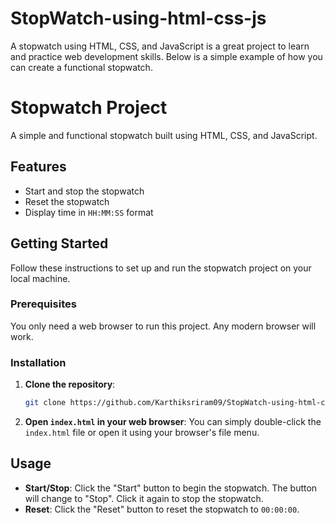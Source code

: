 # StopWatch-using-html-css-js
 A stopwatch using HTML, CSS, and JavaScript is a great project to learn and practice web development skills. Below is a simple example of how you can create a functional stopwatch.

# Stopwatch Project

A simple and functional stopwatch built using HTML, CSS, and JavaScript.

## Features

- Start and stop the stopwatch
- Reset the stopwatch
- Display time in `HH:MM:SS` format

## Getting Started

Follow these instructions to set up and run the stopwatch project on your local machine.

### Prerequisites

You only need a web browser to run this project. Any modern browser will work.

### Installation

1. **Clone the repository**:
    ```bash
    git clone https://github.com/Karthiksriram09/StopWatch-using-html-css-js.git
    ```
   

2. **Open `index.html` in your web browser**:
    You can simply double-click the `index.html` file or open it using your browser's file menu.

## Usage

- **Start/Stop**: Click the "Start" button to begin the stopwatch. The button will change to "Stop". Click it again to stop the stopwatch.
- **Reset**: Click the "Reset" button to reset the stopwatch to `00:00:00`.


